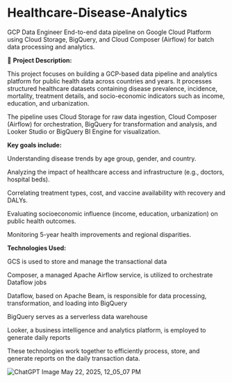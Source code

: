 # Healthcare-Disease-Analytics
GCP Data Engineer
End-to-end data pipeline on Google Cloud Platform using Cloud Storage, BigQuery, and Cloud Composer (Airflow) for batch data processing and analytics.

📝 **Project Description:**

This project focuses on building a GCP-based data pipeline and analytics platform for public health data across countries and years. It processes structured healthcare datasets containing disease prevalence, incidence, mortality, treatment details, and socio-economic indicators such as income, education, and urbanization.

The pipeline uses Cloud Storage for raw data ingestion, Cloud Composer (Airflow) for orchestration, BigQuery for transformation and analysis, and Looker Studio or BigQuery BI Engine for visualization.

**Key goals include:**

Understanding disease trends by age group, gender, and country.

Analyzing the impact of healthcare access and infrastructure (e.g., doctors, hospital beds).

Correlating treatment types, cost, and vaccine availability with recovery and DALYs.

Evaluating socioeconomic influence (income, education, urbanization) on public health outcomes.

Monitoring 5-year health improvements and regional disparities.

**Technologies Used:**

GCS is used to store and manage the transactional data

Composer, a managed Apache Airflow service, is utilized to orchestrate Dataflow jobs

Dataflow, based on Apache Beam, is responsible for data processing, transformation, and loading into BigQuery

BigQuery serves as a serverless data warehouse

Looker, a business intelligence and analytics platform, is employed to generate daily reports

These technologies work together to efficiently process, store, and generate reports on the daily transaction data.


![ChatGPT Image May 22, 2025, 12_05_07 PM](https://github.com/user-attachments/assets/30e9d33a-50a2-4e7e-9e3a-3f6ba4f1a099)
